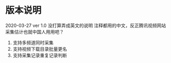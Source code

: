 # 版本说明
2020-03-27 ver 1.0 没打算弄成英文的说明 注释都用的中文，反正腾讯视频网站采集估计也就中国人用用吧？
1. 支持多频道同时采集
2. 支持视频下载目录批量更名
3. 支持采集记录重复记录判断
